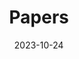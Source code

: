 ---
title: "Papers"
type: landing
date: 2023-10-24

design:
  spacing: '2rem'

sections:

  - block: markdown
    content:
      title: 'Book Chapters'
      text: |-
        <div style="font-size: 1rem; text-align: left; width: 1000px; margin: 0 auto;">
          • T. Scargill, S. Eom, <strong>Y. Chen</strong>, M. Gorlatova, <i>Ambient intelligence for next-generation augmented reality</i>, to appear in <i>Springer Handbook of the Metaverse</i>, Springer (invited book chapter).
        </div>
    design:
      columns: '1'

  - block: markdown
    content:
      title: 'Journal Articles'
      text: |-
        <div style="font-size: 1rem; text-align: left; width: 1000px; margin: 0 auto;">
          • <strong>Y. Chen</strong>, S. Omoma, H. Kwon, H. Inaltekin, M. Gorlatova, "Quantifying and exploiting VR frame correlations: An application of a statistical model for viewport pose," <i>IEEE Transactions on Mobile Computing</i>, vol. 23, no. 12, pp. 11466–11482, Dec. 2024.<br>
          • Y. Han, <strong>Y. Chen</strong>, R. Wang, J. Wu, M. Gorlatova, "Intelli-AR preloading: A learning approach to proactive hologram transmissions in mobile AR," <i>IEEE Internet of Things Journal</i>, vol. 9, no. 18, pp. 17714–17727, Sept. 2022.<br>
          • <strong>Y. Chen</strong>, H. Zhang, "Exploiting transmission and caching diversity in cache-enabled user-centric network: analysis and optimization," <i>IEEE Access</i>, vol. 7, pp. 65934–65943, May 2019.<br>
          • H. Zhang, <strong>Y. Chen</strong>, Z. Han, "Explicit modeling and performance analysis of cell group selection with backhaul-aware biasing," <i>IEEE Wireless Communications Letters</i>, vol. 8, no. 1, pp. 273–276, Feb. 2019.<br>
          • H. Zhang, <strong>Y. Chen</strong>, Z. Yang, "Hierarchical cache-aided transmission cooperation in 5G user-centric network: Performance analysis and design insights," <i>Journal of Network and Computer Applications</i>, vol. 111, pp. 17–27, Jun. 2018.<br>
          • H. Zhang, <strong>Y. Chen</strong>, Z. Yang, X. Zhang, "Flexible coverage for backhaul-limited ultra-dense heterogeneous networks: throughput analysis and η-optimal biasing," <i>IEEE Transactions on Vehicular Technology</i>, vol. 67, no. 5, pp. 4161–4172, May 2018.<br>
          • H. Zhang, <strong>Y. Chen</strong>, Y. Liu, "Spatial correlation based analysis of power control in user-centric 5G networks," <i>IET Communications</i>, vol. 12, no. 3, pp. 326–333, Feb. 2018.<br>
          • H. Zhang, <strong>Y. Chen</strong>, D. Li, Y. Wang, "Low-complexity sliding window block decoding using bit-flipping for OVFDM systems," <i>IEEE Access</i>, vol. 5, pp. 25171–25180, Nov. 2017.
        </div>
    design:
      columns: '1'

  - block: markdown
    content:
      title: 'Conference Proceedings'
      text: |-
        <div style="font-size: 1rem; text-align: left; width: 1000px; margin: 0 auto;">
          • T. Hu, T. Scargill, F. Yan, <strong>Y. Chen</strong>, G. Lan, M. Gorlatova, "SEESys: Online Pose Error Estimation System for Visual SLAM," in <i>Proc. ACM SenSys</i>, 2024. (18.5% acceptance rate)<br>
          • L. Duan, <strong>Y. Chen</strong>, Z. Qu, M. McGrath, E. Ehmke, M. Gorlatova, "BiGuide: A bi-level data acquisition guidance for object detection on mobile devices," in <i>Proc. ACM/IEEE IPSN</i>, May 2024. (21.5% acceptance rate)<br>
          • L. Duan, T. Scargill, <strong>Y. Chen</strong>, M. Gorlatova, "3D object detection with VI-SLAM point clouds: the impact of object and environment characteristics on model performance," in <i>Proc. IEEE ICRA</i>, May 2024.<br>
          • T. Scargill, <strong>Y. Chen</strong>, T. Hu, M. Gorlatova, "SiTAR: Situated trajectory analysis for in-the-wild pose error estimation," in <i>Proc. IEEE ISMAR</i>, Oct. 2023.<br>
          • <strong>Y. Chen</strong>, H. Inaltekin, M. Gorlatova, "AdaptSLAM: Edge-assisted adaptive SLAM with resource constraints via uncertainty minimization," in <i>Proc. IEEE INFOCOM</i>, May 2023. (19.2%)<br>
          • T. Scargill, <strong>Y. Chen</strong>, N. Marzen, M. Gorlatova, "Integrated design of augmented reality spaces using virtual environments," in <i>Proc. IEEE ISMAR</i>, Oct. 2022. (21%)<br>
          • <strong>Y. Chen</strong>, H. Kwon, H. Inaltekin, M. Gorlatova, "VR viewport pose model for quantifying and exploiting frame correlations," in <i>Proc. IEEE INFOCOM</i>, May 2022. (19.9%)<br>
          • <strong>Y. Chen</strong>, H. Zhang, "Outage probability and average rate analysis of user-centric ultra-dense networks," in <i>Proc. IEEE ICC</i>, May 2019.<br>
          • <strong>Y. Chen</strong>, H. Zhang, "Matérn-like model based analysis for power control in user-centric 5G networks," in <i>Proc. IEEE PIMRC</i>, Oct. 2017.<br>
          • <strong>Y. Chen</strong>, Z. Yang, H. Zhang, "Opportunistic-based dynamic interference coordination in dense small cells deployment," in <i>Proc. IEEE PIMRC</i>, Oct. 2017.
        </div>
    design:
      columns: '1'

  - block: markdown
    content:
      title: 'Workshop Proceedings'
      text: |-
        <div style="font-size: 1rem; text-align: left; width: 1000px; margin: 0 auto;">
          • S. Ding, <strong>Y. Chen</strong>, "RAG-VR: Leveraging retrieval-augmented generation for 3D question answering in VR environments," in <i>Proc. IEEE Workshop on Generative Artificial Intelligence meets Extended Reality (GenAI-XR)</i>, Mar. 2025 (co-located with IEEE VR’25).<br>
          • T. Scargill, <strong>Y. Chen</strong>, S. Eom, J. Dunn, M. Gorlatova, "Environmental, user, and social context-aware augmented reality for supporting personal development and change," in <i>Proc. IEEE Workshop for Building the Foundations of the Metaverse</i>, Mar. 2022 (co-located with IEEE VR’22).
        </div>
    design:
      columns: '1'

  - block: markdown
    content:
      title: 'Poster and Demo Presentations'
      text: |-
        <div style="font-size: 1rem; text-align: left; width: 1000px; margin: 0 auto;">
          • S. Ding, J. P. Yalla, <strong>Y. Chen</strong>, "Demo abstract: RAG-driven 3D question answering in edge-assisted virtual reality," to appear in <i>Proc. IEEE INFOCOM</i>, May 2025. Video of the demo: https://www.youtube.com/watch?v=bDrN5AWmKJA.<br>
          • L. Zhang, M. Prather, D. Haynes, <strong>Y. Chen</strong>, Y. Li, "Saving the polar bears: A collaborative VR storytelling experience enhanced by multi-scale and multi-view WiM Designs," in <i>Proc. IEEE Conference on Virtual Reality and 3D User Interfaces Abstracts and Workshops (VRW)</i>, Mar. 2025.<br>
          • T. Hu, T. Scargill, <strong>Y. Chen</strong>, G. Lan, M. Gorlatova, "DNN-based SLAM tracking error online estimation," in <i>Proc. ACM MobiCom</i>, Oct. 2023. [Video of the demo]<br>
          • L. Duan, <strong>Y. Chen</strong>, M. Gorlatova, "Demo Abstract: BiGuide: A bi-level data acquisition guidance for object detection on mobile devices," in <i>Proc. ACM/IEEE IPSN</i>, May 2023. [Video of the demo]<br>
          • <strong>Y. Chen</strong>, J. Sarik, H. Inaltekin, M. Gorlatova, "Demo: Demonstrating resource-efficient SLAM in virtual spacecraft environments," in <i>Proc. IEEE INFOCOM</i>, May 2023. [Video of the demo]<br>
          • <strong>Y. Chen</strong>, H. Inaltekin, M. Gorlatova, "Demo: Pixel similarity-based content reuse in edge-assisted virtual reality," in <i>Proc. IEEE INFOCOM</i>, May 2022. [Video of the demo]<br>
          • <strong>Y. Chen</strong>, "A statistical model for device pose in virtual reality," <i>CRA-WP Grad Cohort for Women</i>, Apr. 2021.<br>
          • <strong>Y. Chen</strong>, "Performance analysis for cache-enabled user-centric networks," <i>8th Networking Networking Women Workshop (N2Women)</i>, Nov. 2019.
        </div>
    design:
      columns: '1'
---